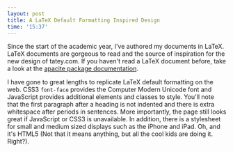 ```yaml
---
layout: post
title: A LaTeX Default Formatting Inspired Design
time: '15:37'
---
```


Since the start of the academic year, I've authored my documents in LaTeX. LaTeX documents are gorgeous to read and the source of inspiration for the new design of tatey.com. If you haven't read a LaTeX document before, take a look at the [apacite package documentation](http://www.ctan.org/tex-archive/biblio/bibtex/contrib/apacite/apacite.pdf). 

I have gone to great lengths to replicate LaTeX default formatting on the web. CSS3 `font-face` provides the Computer Modern Unicode font and JavaScript provides additional elements and classes to style. You'll note that the first paragraph after a heading is not indented and there is extra whitespace after periods in sentences. More importantly, the page still looks great if JavaScript or CSS3 is unavailable. In addition, there is a stylesheet for small and medium sized displays such as the iPhone and iPad. Oh, and it's HTML5 (Not that it means anything, but all the cool kids are doing it. Right?).
